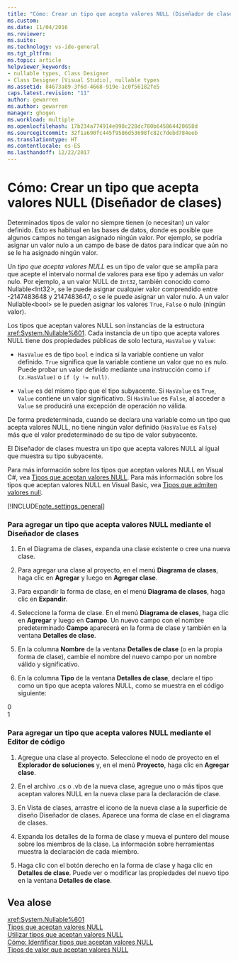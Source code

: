 ```yaml
---
title: "Cómo: Crear un tipo que acepta valores NULL (Diseñador de clases) | Microsoft Docs"
ms.custom: 
ms.date: 11/04/2016
ms.reviewer: 
ms.suite: 
ms.technology: vs-ide-general
ms.tgt_pltfrm: 
ms.topic: article
helpviewer_keywords:
- nullable types, Class Designer
- Class Designer [Visual Studio], nullable types
ms.assetid: 84673a89-3f6d-4668-919e-1c0f56182fe5
caps.latest.revision: "11"
author: gewarren
ms.author: gewarren
manager: ghogen
ms.workload: multiple
ms.openlocfilehash: 17b234a774914e998c228dc780b645864420658d
ms.sourcegitcommit: 32f1a690fc445f9586d53698fc82c7debd784eeb
ms.translationtype: HT
ms.contentlocale: es-ES
ms.lasthandoff: 12/22/2017
---
```

# <a name="how-to-create-a-nullable-type-class-designer"></a>Cómo: Crear un tipo que acepta valores NULL (Diseñador de clases)
Determinados tipos de valor no siempre tienen (o necesitan) un valor definido. Esto es habitual en las bases de datos, donde es posible que algunos campos no tengan asignado ningún valor. Por ejemplo, se podría asignar un valor nulo a un campo de base de datos para indicar que aún no se le ha asignado ningún valor.  
  
Un *tipo que acepta valores NULL* es un tipo de valor que se amplía para que acepte el intervalo normal de valores para ese tipo y además un valor nulo. Por ejemplo, a un valor NULL de `Int32`, también conocido como Nullable\<Int32>, se le puede asignar cualquier valor comprendido entre -2147483648 y 2147483647, o se le puede asignar un valor nulo. A un valor Nullable\<bool> se le pueden asignar los valores `True`, `False` o nulo (ningún valor).  
  
Los tipos que aceptan valores NULL son instancias de la estructura <xref:System.Nullable%601>. Cada instancia de un tipo que acepta valores NULL tiene dos propiedades públicas de solo lectura, `HasValue` y `Value`:  
  
-   `HasValue` es de tipo `bool` e indica si la variable contiene un valor definido. `True` significa que la variable contiene un valor que no es nulo. Puede probar un valor definido mediante una instrucción como `if (x.HasValue)` o `if (y != null)`.  
  
-   `Value` es del mismo tipo que el tipo subyacente. Si `HasValue` es `True`, `Value` contiene un valor significativo. Si `HasValue` es `False`, al acceder a `Value` se producirá una excepción de operación no válida.  
  
De forma predeterminada, cuando se declara una variable como un tipo que acepta valores NULL, no tiene ningún valor definido (`HasValue` es `False`) más que el valor predeterminado de su tipo de valor subyacente.  
  
El Diseñador de clases muestra un tipo que acepta valores NULL al igual que muestra su tipo subyacente.  
  
Para más información sobre los tipos que aceptan valores NULL en Visual C#, vea [Tipos que aceptan valores NULL](/dotnet/csharp/programming-guide/nullable-types/index). Para más información sobre los tipos que aceptan valores NULL en Visual Basic, vea [Tipos que admiten valores null](/dotnet/visual-basic/programming-guide/language-features/data-types/nullable-value-types).  
  
[!INCLUDE[note_settings_general](../../data-tools/includes/note_settings_general_md.md)]  
  
### <a name="to-add-a-nullable-type-by-using-the-class-designer"></a>Para agregar un tipo que acepta valores NULL mediante el Diseñador de clases  
  
1.  En el Diagrama de clases, expanda una clase existente o cree una nueva clase.  
  
2.  Para agregar una clase al proyecto, en el menú **Diagrama de clases**, haga clic en **Agregar** y luego en **Agregar clase**.  
  
3.  Para expandir la forma de clase, en el menú **Diagrama de clases**, haga clic en **Expandir**.  
  
4.  Seleccione la forma de clase. En el menú **Diagrama de clases**, haga clic en **Agregar** y luego en **Campo**. Un nuevo campo con el nombre predeterminado **Campo** aparecerá en la forma de clase y también en la ventana **Detalles de clase**.  
  
5.  En la columna **Nombre** de la ventana **Detalles de clase** (o en la propia forma de clase), cambie el nombre del nuevo campo por un nombre válido y significativo.  
  
6.  En la columna **Tipo** de la ventana **Detalles de clase**, declare el tipo como un tipo que acepta valores NULL, como se muestra en el código siguiente:  
  
<CodeContentPlaceHolder>0</CodeContentPlaceHolder>  
<CodeContentPlaceHolder>1</CodeContentPlaceHolder>  
### <a name="to-add-a-nullable-type-by-using-the-code-editor"></a>Para agregar un tipo que acepta valores NULL mediante el Editor de código  
  
1.  Agregue una clase al proyecto. Seleccione el nodo de proyecto en el **Explorador de soluciones** y, en el menú **Proyecto**, haga clic en **Agregar clase**.  
  
2.  En el archivo .cs o .vb de la nueva clase, agregue uno o más tipos que aceptan valores NULL en la nueva clase para la declaración de clase.  
  
3.  En Vista de clases, arrastre el icono de la nueva clase a la superficie de diseño Diseñador de clases. Aparece una forma de clase en el diagrama de clases.  
  
4.  Expanda los detalles de la forma de clase y mueva el puntero del mouse sobre los miembros de la clase. La información sobre herramientas muestra la declaración de cada miembro.  
  
5.  Haga clic con el botón derecho en la forma de clase y haga clic en **Detalles de clase**. Puede ver o modificar las propiedades del nuevo tipo en la ventana **Detalles de clase**.  
  
## <a name="see-alose"></a>Vea alose
<xref:System.Nullable%601>   
[Tipos que aceptan valores NULL](/dotnet/csharp/programming-guide/nullable-types/index)   
[Utilizar tipos que aceptan valores NULL](/dotnet/csharp/programming-guide/nullable-types/using-nullable-types)   
[Cómo: Identificar tipos que aceptan valores NULL](/dotnet/csharp/programming-guide/nullable-types/how-to-identify-a-nullable-type)   
[Tipos de valor que aceptan valores NULL](/dotnet/visual-basic/programming-guide/language-features/data-types/nullable-value-types)